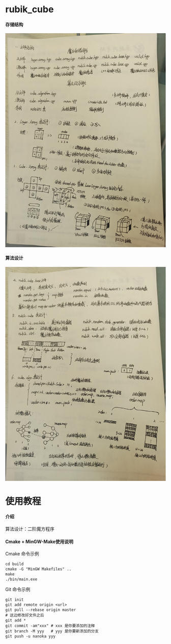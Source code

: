 # rubik_cube
#### 存储结构
![image](./imgs/storage.jpg)

#### 算法设计
![image](./imgs/aogorithm.jpg)

# 使用教程
#### 介绍
算法设计：二阶魔方程序

#### Cmake + MinGW-Make使用说明

Cmake 命令示例

```
cd build
cmake -G "MinGW Makefiles" ..
make
./bin/main.exe
```

Git 命令示例

```
git init
git add remote origin <url>
git pull --rebase origin master
# 这边修改好文件之后
git add *
git commit -am"xxx" # xxx 是你要添加的注释
git branch -M yyy   # yyy 是你要新添加的分支
git push -u nanoka yyy
```
